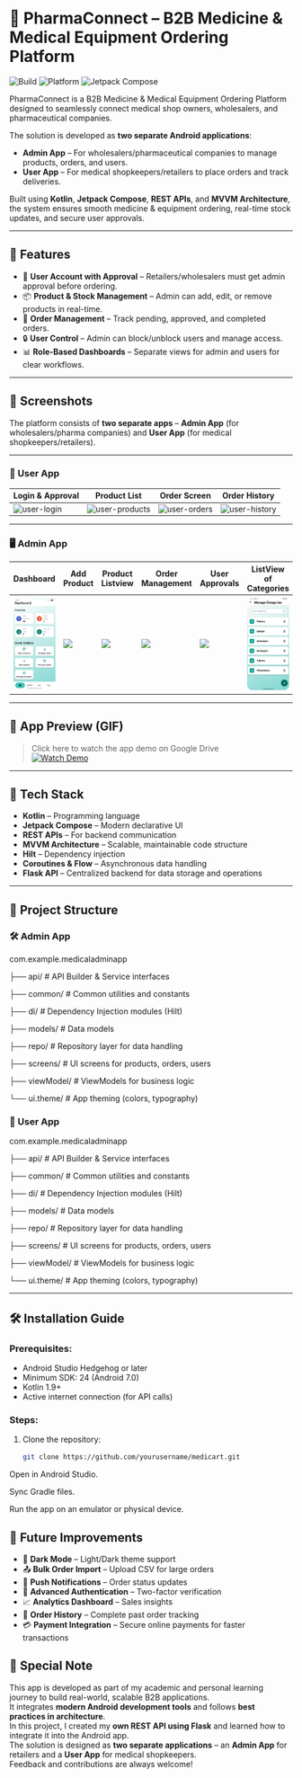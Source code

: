 # 💊 PharmaConnect – B2B Medicine & Medical Equipment Ordering Platform  


![Build](https://img.shields.io/badge/build-passing-brightgreen)
![Platform](https://img.shields.io/badge/platform-Android-blue)
![Jetpack Compose](https://img.shields.io/badge/Jetpack--Compose-UI%20Framework-orange)

PharmaConnect is a B2B Medicine & Medical Equipment Ordering Platform designed to seamlessly connect medical shop owners, wholesalers, and pharmaceutical companies.  

The solution is developed as **two separate Android applications**:  
- **Admin App** – For wholesalers/pharmaceutical companies to manage products, orders, and users.  
- **User App** – For medical shopkeepers/retailers to place orders and track deliveries.  

Built using **Kotlin**, **Jetpack Compose**, **REST APIs**, and **MVVM Architecture**, the system ensures smooth medicine & equipment ordering, real-time stock updates, and secure user approvals.

---

## 🚀 Features  
- 👤 **User Account with Approval** – Retailers/wholesalers must get admin approval before ordering.  
- 📦 **Product & Stock Management** – Admin can add, edit, or remove products in real-time.  
- 📜 **Order Management** – Track pending, approved, and completed orders.  
- 🔒 **User Control** – Admin can block/unblock users and manage access.  
- 📊 **Role-Based Dashboards** – Separate views for admin and users for clear workflows.  

---
## 📸 Screenshots  
 
The platform consists of **two separate apps** – **Admin App** (for wholesalers/pharma companies) and **User App** (for medical shopkeepers/retailers).  

---

### 📱 User App  
| Login & Approval | Product List | Order Screen | Order History |  
|------------------|--------------|--------------|---------------|  
| ![user-login](assets/user/Login.png) | ![user-products](assets/user/Products.png) | ![user-orders](assets/user/Orders.png) | ![user-history](assets/user/History.png) |  

---

### 🖥 Admin App  
| Dashboard | Add Product | Product Listview | Order Management | User Approvals | ListView of Categories | Manage Categories | 
|-----------|-------------|------------------|------------------|----------------|------------------------|-------------------|
| <img src="Assets/AdminAppUI/HomeScreen.jpg" width="200"/> | <img src="Assets/AdminAppUI/AddProduct.png" width="260"/> | <img src="Assets/AdminAppUI/TabletsScreen.png" width="260"/> | <img src="Assets/AdminAppUI/OrderTabScreen.png" width="160"/> | <img src="Assets/AdminAppUI/ApprovedUser.png" width="210"/> |  <img src="Assets/AdminAppUI/Manage Categories Screen.png" width="200"/> | <img src="Assets/AdminAppUI/Manage CategoryScreen2.png" width="200"/> |   


---

## 🎥 App Preview (GIF)  
> Click here to watch the app demo on Google Drive  
[![Watch Demo](assets/Thumbnail.png)](https://drive.google.com/your-demo-link)  

---

## 🧰 Tech Stack  
- **Kotlin** – Programming language  
- **Jetpack Compose** – Modern declarative UI  
- **REST APIs** – For backend communication  
- **MVVM Architecture** – Scalable, maintainable code structure  
- **Hilt** – Dependency injection  
- **Coroutines & Flow** – Asynchronous data handling  
- **Flask API** – Centralized backend for data storage and operations  

---

## 📂 Project Structure

### 🛠 Admin App

com.example.medicaladminapp

├── api/       # API Builder & Service interfaces

├── common/    # Common utilities and constants

├── di/        # Dependency Injection modules (Hilt)

├── models/    # Data models

├── repo/      # Repository layer for data handling

├── screens/   # UI screens for products, orders, users

├── viewModel/ # ViewModels for business logic

└── ui.theme/  # App theming (colors, typography)


### 👤 User App

com.example.medicaladminapp

├── api/       # API Builder & Service interfaces

├── common/    # Common utilities and constants

├── di/        # Dependency Injection modules (Hilt)

├── models/    # Data models

├── repo/      # Repository layer for data handling

├── screens/   # UI screens for products, orders, users

├── viewModel/ # ViewModels for business logic

└── ui.theme/  # App theming (colors, typography)



---

## 🛠 Installation Guide  

### Prerequisites:  
- Android Studio Hedgehog or later  
- Minimum SDK: 24 (Android 7.0)  
- Kotlin 1.9+  
- Active internet connection (for API calls)  

### Steps:  
1. Clone the repository:  
   ```bash
   git clone https://github.com/yourusername/medicart.git
Open in Android Studio.

Sync Gradle files.

Run the app on an emulator or physical device.

## 🚀 Future Improvements
- 🌙 **Dark Mode** – Light/Dark theme support  
- 📤 **Bulk Order Import** – Upload CSV for large orders  
- 🔔 **Push Notifications** – Order status updates  
- 🔐 **Advanced Authentication** – Two-factor verification  
- 📈 **Analytics Dashboard** – Sales insights
- 📜 **Order History** – Complete past order tracking  
- 💳 **Payment Integration** – Secure online payments for faster transactions   

## 🙌 Special Note
This app is developed as part of my academic and personal learning journey to build real-world, scalable B2B applications.  
It integrates **modern Android development tools** and follows **best practices in architecture**.  
In this project, I created my **own REST API using Flask** and learned how to integrate it into the Android app.  
The solution is designed as **two separate applications** – an **Admin App** for retailers and a **User App** for medical shopkeepers.  
Feedback and contributions are always welcome!
